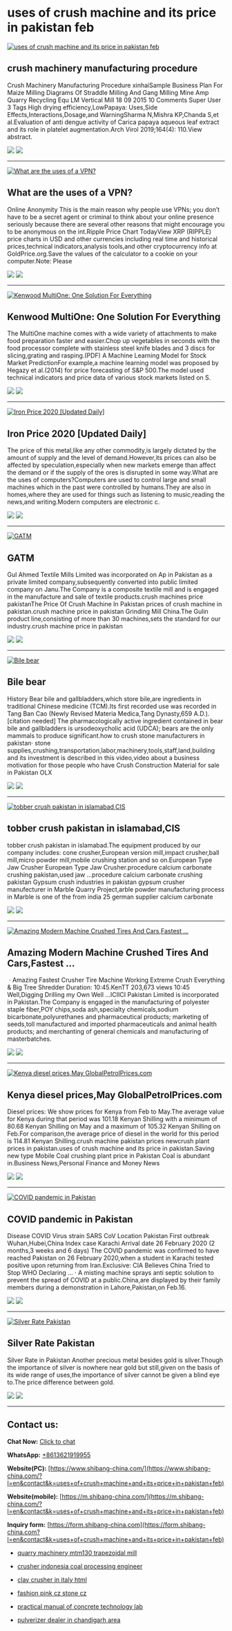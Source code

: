 # uses of crush machine and its price in pakistan feb

<a href="https://swt.shibang-china.com/?l=en&img&k=uses+of+crush+machine+and+its+price+in+pakistan+feb" target="_blank">![uses of crush machine and its price in pakistan feb](http://static.shibang-china.com/all-800x300/118.jpg)</a>

## crush machinery manufacturing procedure
Crush Machinery Manufacturing Procedure xinhaiSample Business Plan For Maize Milling Diagrams Of Straddle Milling And Gang Milling Mine Amp Quarry Recycling Equ LM Vertical Mill 18 09 2015 10 Comments Super User 3 Tags High drying efficiency,LowPapaya: Uses,Side Effects,Interactions,Dosage,and WarningSharma N,Mishra KP,Chanda S,et al.Evaluation of anti dengue activity of Carica papaya aqueous leaf extract and its role in platelet augmentation.Arch Virol 2019;164(4): 110.View abstract.


<a href="https://whatsapp.shibangsoft.com/WhatsApp.php" target="_blank" title="WhatsApp">![](http://static.shibang-china.com/icon/whatsapp.png)</a> <a href="https://swt.shibang-china.com/?l=en&icon&k=uses+of+crush+machine+and+its+price+in+pakistan+feb" target="_blank">![](http://static.shibang-china.com/icon/chat-en.png)</a>

---

<a href="https://swt.shibang-china.com/?l=en&img&k=uses+of+crush+machine+and+its+price+in+pakistan+feb" target="_blank">![What are the uses of a VPN?](http://static.shibang-china.com/all-800x300/685.jpg)</a>

## What are the uses of a VPN?
Online Anonymity This is the main reason why people use VPNs; you don’t have to be a secret agent or criminal to think about your online presence seriously because there are several other reasons that might encourage you to be anonymous on the int.Ripple Price Chart TodayView XRP (RIPPLE) price charts in USD and other currencies including real time and historical prices,technical indicators,analysis tools,and other cryptocurrency info at GoldPrice.org.Save the values of the calculator to a cookie on your computer.Note: Please


<a href="https://whatsapp.shibangsoft.com/WhatsApp.php" target="_blank" title="WhatsApp">![](http://static.shibang-china.com/icon/whatsapp.png)</a> <a href="https://swt.shibang-china.com/?l=en&icon&k=uses+of+crush+machine+and+its+price+in+pakistan+feb" target="_blank">![](http://static.shibang-china.com/icon/chat-en.png)</a>

---

<a href="https://swt.shibang-china.com/?l=en&img&k=uses+of+crush+machine+and+its+price+in+pakistan+feb" target="_blank">![Kenwood MultiOne: One Solution For Everything](http://static.shibang-china.com/all-800x300/1058.jpg)</a>

## Kenwood MultiOne: One Solution For Everything
The MultiOne machine comes with a wide variety of attachments to make food preparation faster and easier.Chop up vegetables in seconds with the food processor complete with stainless steel knife blades and 3 discs for slicing,grating and rasping.(PDF) A Machine Learning Model for Stock Market PredictionFor example,a machine learning model was proposed by Hegazy et al.(2014) for price forecasting of S&amp;P 500.The model used technical indicators and price data of various stock markets listed on S.


<a href="https://whatsapp.shibangsoft.com/WhatsApp.php" target="_blank" title="WhatsApp">![](http://static.shibang-china.com/icon/whatsapp.png)</a> <a href="https://swt.shibang-china.com/?l=en&icon&k=uses+of+crush+machine+and+its+price+in+pakistan+feb" target="_blank">![](http://static.shibang-china.com/icon/chat-en.png)</a>

---

<a href="https://swt.shibang-china.com/?l=en&img&k=uses+of+crush+machine+and+its+price+in+pakistan+feb" target="_blank">![Iron Price 2020 [Updated Daily]](http://static.shibang-china.com/all-800x300/361.jpg)</a>

## Iron Price 2020 [Updated Daily]
The price of this metal,like any other commodity,is largely dictated by the amount of supply and the level of demand.However,its prices can also be affected by speculation,especially when new markets emerge than affect the demand or if the supply of the ores is disrupted in some way.What are the uses of computers?Computers are used to control large and small machines which in the past were controlled by humans.They are also in homes,where they are used for things such as listening to music,reading the news,and writing.Modern computers are electronic c.


<a href="https://whatsapp.shibangsoft.com/WhatsApp.php" target="_blank" title="WhatsApp">![](http://static.shibang-china.com/icon/whatsapp.png)</a> <a href="https://swt.shibang-china.com/?l=en&icon&k=uses+of+crush+machine+and+its+price+in+pakistan+feb" target="_blank">![](http://static.shibang-china.com/icon/chat-en.png)</a>

---

<a href="https://swt.shibang-china.com/?l=en&img&k=uses+of+crush+machine+and+its+price+in+pakistan+feb" target="_blank">![GATM](http://static.shibang-china.com/all-800x300/1103.jpg)</a>

## GATM
Gul Ahmed Textile Mills Limited was incorporated on Ap in Pakistan as a private limited company,subsequently converted into public limited company on Janu.The Company is a composite textile mill and is engaged in the manufacture and sale of textile products.crush machines price pakistanThe Price Of Crush Machine In Pakistan prices of crush machine in pakistan.crush machine price in pakistan Grinding Mill China.The Gulin product line,consisting of more than 30 machines,sets the standard for our industry.crush machine price in pakistan


<a href="https://whatsapp.shibangsoft.com/WhatsApp.php" target="_blank" title="WhatsApp">![](http://static.shibang-china.com/icon/whatsapp.png)</a> <a href="https://swt.shibang-china.com/?l=en&icon&k=uses+of+crush+machine+and+its+price+in+pakistan+feb" target="_blank">![](http://static.shibang-china.com/icon/chat-en.png)</a>

---

<a href="https://swt.shibang-china.com/?l=en&img&k=uses+of+crush+machine+and+its+price+in+pakistan+feb" target="_blank">![Bile bear](http://static.shibang-china.com/all-800x300/72.jpg)</a>

## Bile bear
History Bear bile and gallbladders,which store bile,are ingredients in traditional Chinese medicine (TCM).Its first recorded use was recorded in Tang Ban Cao (Newly Revised Materia Medica,Tang Dynasty,659 A.D.).[citation needed] The pharmacologically active ingredient contained in bear bile and gallbladders is ursodeoxycholic acid (UDCA); bears are the only mammals to produce significant.how to crush stone manufacturers in pakistan&#183; stone supplies,crushing,transportation,labor,machinery,tools,staff,land,building and its investment is described in this video,video about a business motivation for those people who have Crush Construction Material for sale in Pakistan OLX


<a href="https://whatsapp.shibangsoft.com/WhatsApp.php" target="_blank" title="WhatsApp">![](http://static.shibang-china.com/icon/whatsapp.png)</a> <a href="https://swt.shibang-china.com/?l=en&icon&k=uses+of+crush+machine+and+its+price+in+pakistan+feb" target="_blank">![](http://static.shibang-china.com/icon/chat-en.png)</a>

---

<a href="https://swt.shibang-china.com/?l=en&img&k=uses+of+crush+machine+and+its+price+in+pakistan+feb" target="_blank">![tobber crush pakistan in islamabad,CIS](http://static.shibang-china.com/all-800x300/1060.jpg)</a>

## tobber crush pakistan in islamabad,CIS
tobber crush pakistan in islamabad.The equipment produced by our company includes: cone crusher,European version mill,impact crusher,ball mill,micro powder mill,mobile crushing station and so on.European Type Jaw Crusher European Type Jaw Crusher.procedure calcium carbonate crushing pakistan,used jaw …procedure calcium carbonate crushing pakistan Gypsum crush industries in pakistan gypsum crusher manufecturer in Marble Quarry Project,arble powder manufacturing process in Marble is one of the from india 25 german supplier calcium carbonate


<a href="https://whatsapp.shibangsoft.com/WhatsApp.php" target="_blank" title="WhatsApp">![](http://static.shibang-china.com/icon/whatsapp.png)</a> <a href="https://swt.shibang-china.com/?l=en&icon&k=uses+of+crush+machine+and+its+price+in+pakistan+feb" target="_blank">![](http://static.shibang-china.com/icon/chat-en.png)</a>

---

<a href="https://swt.shibang-china.com/?l=en&img&k=uses+of+crush+machine+and+its+price+in+pakistan+feb" target="_blank">![Amazing Modern Machine Crushed Tires And Cars,Fastest …](http://static.shibang-china.com/all-800x300/2.jpg)</a>

## Amazing Modern Machine Crushed Tires And Cars,Fastest …
&nbsp;&#0183;&#32;Amazing Fastest Crusher Tire Machine Working Extreme Crush Everything &amp; Big Tree Shredder Duration: 10:45.KenTT 203,673 views 10:45 Well,Digging Drilling my Own Well …ICIICI Pakistan Limited is incorporated in Pakistan.The Company is engaged in the manufacturing of polyester staple fiber,POY chips,soda ash,specialty chemicals,sodium bicarbonate,polyurethanes and pharmaceutical products; marketing of seeds,toll manufactured and imported pharmaceuticals and animal health products; and merchanting of general chemicals and manufacturing of masterbatches.


<a href="https://whatsapp.shibangsoft.com/WhatsApp.php" target="_blank" title="WhatsApp">![](http://static.shibang-china.com/icon/whatsapp.png)</a> <a href="https://swt.shibang-china.com/?l=en&icon&k=uses+of+crush+machine+and+its+price+in+pakistan+feb" target="_blank">![](http://static.shibang-china.com/icon/chat-en.png)</a>

---

<a href="https://swt.shibang-china.com/?l=en&img&k=uses+of+crush+machine+and+its+price+in+pakistan+feb" target="_blank">![Kenya diesel prices,May GlobalPetrolPrices.com](http://static.shibang-china.com/all-800x300/1194.jpg)</a>

## Kenya diesel prices,May GlobalPetrolPrices.com
Diesel prices: We show prices for Kenya from Feb to May.The average value for Kenya during that period was 101.18 Kenyan Shilling with a minimum of 80.68 Kenyan Shilling on May and a maximum of 105.32 Kenyan Shilling on Feb.For comparison,the average price of diesel in the world for this period is 114.81 Kenyan Shilling.crush machine pakistan prices newcrush plant prices in pakistan.uses of crush machine and its price in pakistan.Saving new type Mobile Coal crushing plant price in Pakistan Coal is abundant in.Business News,Personal Finance and Money News


<a href="https://whatsapp.shibangsoft.com/WhatsApp.php" target="_blank" title="WhatsApp">![](http://static.shibang-china.com/icon/whatsapp.png)</a> <a href="https://swt.shibang-china.com/?l=en&icon&k=uses+of+crush+machine+and+its+price+in+pakistan+feb" target="_blank">![](http://static.shibang-china.com/icon/chat-en.png)</a>

---

<a href="https://swt.shibang-china.com/?l=en&img&k=uses+of+crush+machine+and+its+price+in+pakistan+feb" target="_blank">![COVID pandemic in Pakistan](http://static.shibang-china.com/all-800x300/481.jpg)</a>

## COVID pandemic in Pakistan
Disease COVID Virus strain SARS CoV Location Pakistan First outbreak Wuhan,Hubei,China Index case Karachi Arrival date 26 February 2020 (2 months,3 weeks and 6 days) The COVID pandemic was confirmed to have reached Pakistan on 26 February 2020,when a student in Karachi tested positive upon returning from Iran.Exclusive: CIA Believes China Tried to Stop WHO Declaring …&nbsp;&#0183;&#32;A misting machine sprays anti septic solution to prevent the spread of COVID at a public.China,are displayed by their family members during a demonstration in Lahore,Pakistan,on Feb.16.


<a href="https://whatsapp.shibangsoft.com/WhatsApp.php" target="_blank" title="WhatsApp">![](http://static.shibang-china.com/icon/whatsapp.png)</a> <a href="https://swt.shibang-china.com/?l=en&icon&k=uses+of+crush+machine+and+its+price+in+pakistan+feb" target="_blank">![](http://static.shibang-china.com/icon/chat-en.png)</a>

---

<a href="https://swt.shibang-china.com/?l=en&img&k=uses+of+crush+machine+and+its+price+in+pakistan+feb" target="_blank">![Silver Rate Pakistan](http://static.shibang-china.com/all-800x300/398.jpg)</a>

## Silver Rate Pakistan
Silver Rate in Pakistan Another precious metal besides gold is silver.Though the importance of silver is nowhere near gold but still,given on the basis of its wide range of uses,the importance of silver cannot be given a blind eye to.The price difference between gold.

<a href="https://whatsapp.shibangsoft.com/WhatsApp.php" target="_blank" title="WhatsApp">![](http://static.shibang-china.com/icon/whatsapp.png)</a> <a href="https://swt.shibang-china.com/?l=en&icon&k=uses+of+crush+machine+and+its+price+in+pakistan+feb" target="_blank">![](http://static.shibang-china.com/icon/chat-en.png)</a>

---
## Contact us:

**Chat Now:** [Click to chat](https://swt.shibang-china.com?l=en&contact&k=uses+of+crush+machine+and+its+price+in+pakistan+feb)

**WhatsApp:**  [+8613621919955](https://whatsapp.shibangsoft.com/WhatsApp.php)

**Website(PC):** [https://www.shibang-china.com/](https://www.shibang-china.com/?l=en&contact&k=uses+of+crush+machine+and+its+price+in+pakistan+feb)

**Website(mobile):** [https://m.shibang-china.com/](https://m.shibang-china.com/?l=en&contact&k=uses+of+crush+machine+and+its+price+in+pakistan+feb)

**Inquiry form:** [https://form.shibang-china.com](https://form.shibang-china.com?l=en&contact&k=uses+of+crush+machine+and+its+price+in+pakistan+feb)

* [quarry machinery mtm130 trapezoidal mill](../163/quarry%20machinery%20mtm130%20trapezoidal%20mill.md)

* [crusher indonesia coal processing engineer](../165/crusher%20indonesia%20coal%20processing%20engineer.md)

* [clay crusher in italy html](../170/clay%20crusher%20in%20italy%20html.md)

* [fashion pink cz stone cz](../164/fashion%20pink%20cz%20stone%20cz.md)

* [practical manual of concrete technology lab](../161/practical%20manual%20of%20concrete%20technology%20lab.md)

* [pulverizer dealer in chandigarh area](../169/pulverizer%20dealer%20in%20chandigarh%20area.md)